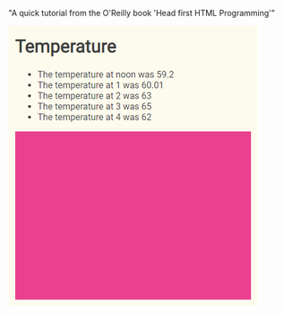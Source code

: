 "A quick tutorial from the O'Reilly book 'Head first HTML Programming'" 

![Image of Code](temp.png)